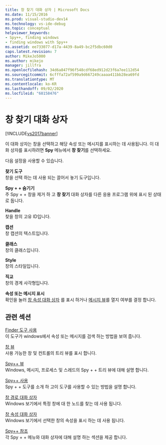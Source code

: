 ```yaml
---
title: 창 찾기 대화 상자 | Microsoft Docs
ms.date: 11/15/2016
ms.prod: visual-studio-dev14
ms.technology: vs-ide-debug
ms.topic: conceptual
helpviewer_keywords:
- Spy++, finding windows
- finding windows with Spy++
ms.assetid: ee733077-d17a-4439-8a49-bc2f5dbc60d0
caps.latest.revision: 7
author: MikeJo5000
ms.author: mikejo
manager: jillfra
ms.openlocfilehash: 34d6a847f96f548cdf68ed912d23f6a7ee112d54
ms.sourcegitcommit: 6cfffa72af599a9d667249caaaa411bb28ea69fd
ms.translationtype: MT
ms.contentlocale: ko-KR
ms.lasthandoff: 09/02/2020
ms.locfileid: "68158476"
---
```

# <a name="find-window-dialog-box"></a>창 찾기 대화 상자
[!INCLUDE[vs2017banner](../includes/vs2017banner.md)]

이 대화 상자는 창을 선택하고 해당 속성 또는 메시지를 표시하는 데 사용됩니다. 이 대화 상자를 표시하려면 **Spy** 메뉴에서 **창 찾기**를 선택하세요.  
  
 다음 설정을 사용할 수 있습니다.  
  
 **찾기 도구**  
 창을 선택 하는 데 사용 되는 끌어서 놓기 도구입니다.  
  
 **Spy + + 숨기기**  
 주 Spy + + 창을 제거 하 고 **창 찾기** 대화 상자를 다른 응용 프로그램 위에 표시 된 상태로 둡니다.  
  
 **Handle**  
 찾을 창의 고유 ID입니다.  
  
 **캡션**  
 창 캡션의 텍스트입니다.  
  
 **클래스**  
 창의 클래스입니다.  
  
 **Style**  
 창의 스타일입니다.  
  
 **직교**  
 창의 경계 사각형입니다.  
  
 **속성 또는 메시지 표시**  
 확인을 눌러 [창 속성 대화 상자](../debugger/window-properties-dialog-box.md) 를 표시 하거나 [메시지 뷰](../debugger/messages-view.md)를 열지 여부를 결정 합니다.  
  
## <a name="related-sections"></a>관련 섹션  
 [Finder 도구 사용](../debugger/how-to-use-the-finder-tool.md)  
 이 도구가 windows에서 속성 또는 메시지를 검색 하는 방법을 보여 줍니다.  
  
 [창 뷰](../debugger/windows-view.md)  
 사용 가능한 창 및 컨트롤의 트리 뷰를 표시 합니다.  
  
 [Spy++ 뷰](../debugger/spy-increment-views.md)  
 Windows, 메시지, 프로세스 및 스레드의 Spy + + 트리 뷰에 대해 설명 합니다.  
  
 [Spy++ 사용](../debugger/using-spy-increment.md)  
 Spy + + 도구를 소개 하 고이 도구를 사용할 수 있는 방법을 설명 합니다.  
  
 [창 경로 대화 상자](../debugger/window-search-dialog-box.md)  
 Windows 보기에서 특정 창에 대 한 노드를 찾는 데 사용 됩니다.  
  
 [창 속성 대화 상자](../debugger/window-properties-dialog-box.md)  
 Windows 보기에서 선택한 창의 속성을 표시 하는 데 사용 됩니다.  
  
 [Spy++ 참조](../debugger/spy-increment-reference.md)  
 각 Spy + + 메뉴와 대화 상자에 대해 설명 하는 섹션을 제공 합니다.
